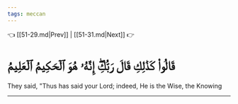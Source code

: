 ```yaml
---
tags: meccan
---
```


👈 [[51-29.md|Prev]] | [[51-31.md|Next]] 👉

# قَالُواْ كَذَٰلِكِ قَالَ رَبُّكِۖ إِنَّهُۥ هُوَ ٱلۡحَكِيمُ ٱلۡعَلِيمُ

They said, "Thus has said your Lord; indeed, He is the Wise, the Knowing

---

